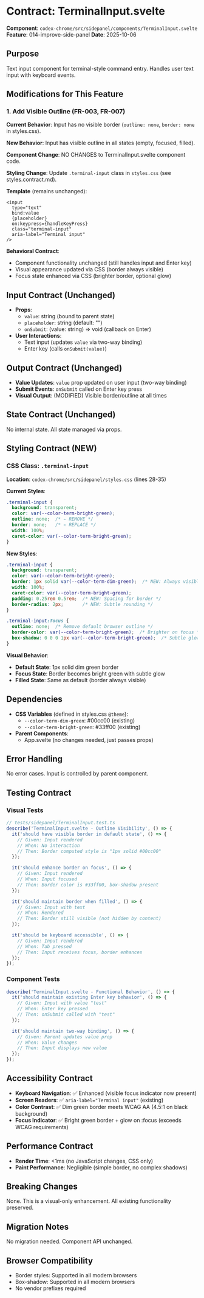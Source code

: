 # Contract: TerminalInput.svelte

**Component**: `codex-chrome/src/sidepanel/components/TerminalInput.svelte`
**Feature**: 014-improve-side-panel
**Date**: 2025-10-06

## Purpose
Text input component for terminal-style command entry. Handles user text input with keyboard events.

## Modifications for This Feature

### 1. Add Visible Outline (FR-003, FR-007)

**Current Behavior**: Input has no visible border (`outline: none`, `border: none` in styles.css).

**New Behavior**: Input has visible outline in all states (empty, focused, filled).

**Component Change**: NO CHANGES to TerminalInput.svelte component code.

**Styling Change**: Update `.terminal-input` class in `styles.css` (see styles.contract.md).

**Template** (remains unchanged):
```svelte
<input
  type="text"
  bind:value
  {placeholder}
  on:keypress={handleKeyPress}
  class="terminal-input"
  aria-label="Terminal input"
/>
```

**Behavioral Contract**:
- Component functionality unchanged (still handles input and Enter key)
- Visual appearance updated via CSS (border always visible)
- Focus state enhanced via CSS (brighter border, optional glow)

## Input Contract (Unchanged)
- **Props**:
  - `value`: string (bound to parent state)
  - `placeholder`: string (default: "")
  - `onSubmit`: (value: string) => void (callback on Enter)
- **User Interactions**:
  - Text input (updates `value` via two-way binding)
  - Enter key (calls `onSubmit(value)`)

## Output Contract (Unchanged)
- **Value Updates**: `value` prop updated on user input (two-way binding)
- **Submit Events**: `onSubmit` called on Enter key press
- **Visual Output**: (MODIFIED) Visible border/outline at all times

## State Contract (Unchanged)
No internal state. All state managed via props.

## Styling Contract (NEW)

### CSS Class: `.terminal-input`

**Location**: `codex-chrome/src/sidepanel/styles.css` (lines 28-35)

**Current Styles**:
```css
.terminal-input {
  background: transparent;
  color: var(--color-term-bright-green);
  outline: none;  /* ← REMOVE */
  border: none;   /* ← REPLACE */
  width: 100%;
  caret-color: var(--color-term-bright-green);
}
```

**New Styles**:
```css
.terminal-input {
  background: transparent;
  color: var(--color-term-bright-green);
  border: 1px solid var(--color-term-dim-green);  /* NEW: Always visible */
  width: 100%;
  caret-color: var(--color-term-bright-green);
  padding: 0.25rem 0.5rem;  /* NEW: Spacing for border */
  border-radius: 2px;       /* NEW: Subtle rounding */
}

.terminal-input:focus {
  outline: none;  /* Remove default browser outline */
  border-color: var(--color-term-bright-green);  /* Brighter on focus */
  box-shadow: 0 0 0 1px var(--color-term-bright-green);  /* Subtle glow */
}
```

**Visual Behavior**:
- **Default State**: 1px solid dim green border
- **Focus State**: Border becomes bright green with subtle glow
- **Filled State**: Same as default (border always visible)

## Dependencies
- **CSS Variables** (defined in styles.css `@theme`):
  - `--color-term-dim-green`: #00cc00 (existing)
  - `--color-term-bright-green`: #33ff00 (existing)
- **Parent Components**:
  - App.svelte (no changes needed, just passes props)

## Error Handling
No error cases. Input is controlled by parent component.

## Testing Contract

### Visual Tests
```typescript
// tests/sidepanel/TerminalInput.test.ts
describe('TerminalInput.svelte - Outline Visibility', () => {
  it('should have visible border in default state', () => {
    // Given: Input rendered
    // When: No interaction
    // Then: Border computed style is "1px solid #00cc00"
  });

  it('should enhance border on focus', () => {
    // Given: Input rendered
    // When: Input focused
    // Then: Border color is #33ff00, box-shadow present
  });

  it('should maintain border when filled', () => {
    // Given: Input with text
    // When: Rendered
    // Then: Border still visible (not hidden by content)
  });

  it('should be keyboard accessible', () => {
    // Given: Input rendered
    // When: Tab pressed
    // Then: Input receives focus, border enhances
  });
});
```

### Component Tests
```typescript
describe('TerminalInput.svelte - Functional Behavior', () => {
  it('should maintain existing Enter key behavior', () => {
    // Given: Input with value "test"
    // When: Enter key pressed
    // Then: onSubmit called with "test"
  });

  it('should maintain two-way binding', () => {
    // Given: Parent updates value prop
    // When: Value changes
    // Then: Input displays new value
  });
});
```

## Accessibility Contract
- **Keyboard Navigation**: ✅ Enhanced (visible focus indicator now present)
- **Screen Readers**: ✅ `aria-label="Terminal input"` (existing)
- **Color Contrast**: ✅ Dim green border meets WCAG AA (4.5:1 on black background)
- **Focus Indicator**: ✅ Bright green border + glow on :focus (exceeds WCAG requirements)

## Performance Contract
- **Render Time**: <1ms (no JavaScript changes, CSS only)
- **Paint Performance**: Negligible (simple border, no complex shadows)

## Breaking Changes
None. This is a visual-only enhancement. All existing functionality preserved.

## Migration Notes
No migration needed. Component API unchanged.

## Browser Compatibility
- Border styles: Supported in all modern browsers
- Box-shadow: Supported in all modern browsers
- No vendor prefixes required

